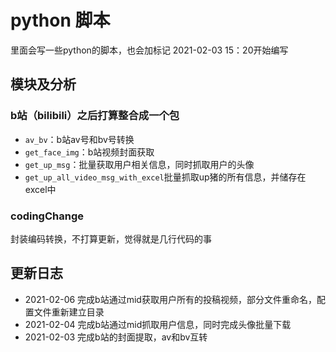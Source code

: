 # python 脚本
里面会写一些python的脚本，也会加标记 2021-02-03 15：20开始编写

## 模块及分析

### b站（bilibili）之后打算整合成一个包

* `av_bv`：b站av号和bv号转换
* `get_face_img`：b站视频封面获取
* `get_up_msg`：批量获取用户相关信息，同时抓取用户的头像
* `get_up_all_video_msg_with_excel`批量抓取up猪的所有信息，并储存在excel中

### codingChange

封装编码转换，不打算更新，觉得就是几行代码的事

## 更新日志

* 2021-02-06 完成b站通过mid获取用户所有的投稿视频，部分文件重命名，配置文件重新建立目录
* 2021-02-04 完成b站通过mid抓取用户信息，同时完成头像批量下载
* 2021-02-03 完成b站的封面提取，av和bv互转
